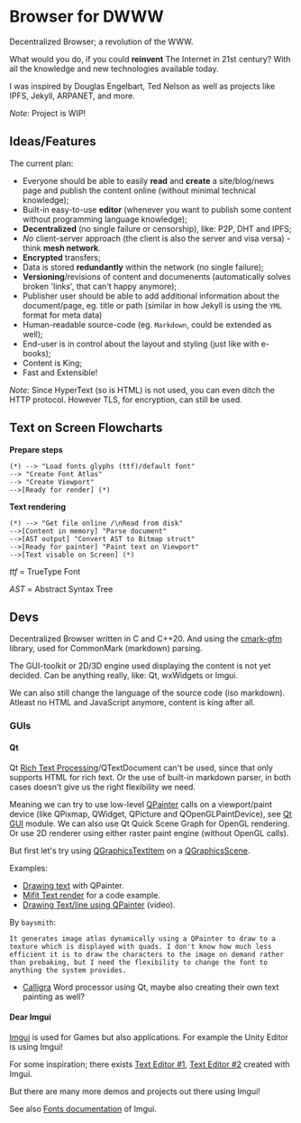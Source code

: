 # Browser for DWWW

Decentralized Browser; a revolution of the WWW.

What would you do, if you could **reinvent** The Internet in 21st century? With all the knowledge and new technologies available today.

I was inspired by Douglas Engelbart, Ted Nelson as well as projects like IPFS, Jekyll, ARPANET, and more.

*Note:* Project is WIP!

## Ideas/Features

The current plan:

* Everyone should be able to easily **read** and **create** a site/blog/news page and publish the content online (without minimal technical knowledge);
* Built-in easy-to-use **editor** (whenever you want to publish some content without programming language knowledge);
* **Decentralized** (no single failure or censorship), like: P2P, DHT and IPFS;
* *No* client-server approach (the client is also the server and visa versa) - think **mesh network**.
* **Encrypted** transfers;
* Data is stored **redundantly** within the network (no single failure);
* **Versioning**/revisions of content and documenents (automatically solves broken 'links', that can't happy anymore);
* Publisher user should be able to add additional information about the document/page, eg. title or path (similar in how Jekyll is using the `YML` format for meta data)
* Human-readable source-code (eg. `Markdown`, could be extended as well);
* End-user is in control about the layout and styling (just like with e-books);
* Content is King;
* Fast and Extensible!

*Note:* Since HyperText (so is HTML) is not used, you can even ditch the HTTP protocol. However TLS, for encryption, can still be used.

## Text on Screen Flowcharts

**Prepare steps**

```plantuml
(*) --> "Load fonts glyphs (ttf)/default font"
--> "Create Font Atlas"
--> "Create Viewport"
-->[Ready for render] (*)
```

**Text rendering**

```plantuml
(*) --> "Get file online /\nRead from disk"
-->[Content in memory] "Parse document"
-->[AST output] "Convert AST to Bitmap struct"
-->[Ready for painter] "Paint text on Viewport"
-->[Text visable on Screen] (*)
```

*ttf* = TrueType Font

*AST* = Abstract Syntax Tree

## Devs

Decentralized Browser written in C and C++20. And using the [cmark-gfm](https://github.com/github/cmark-gfm) library, used for CommonMark (markdown) parsing.

The GUI-toolkit or 2D/3D engine used displaying the content is not yet decided. Can be anything really, like: Qt, wxWidgets or Imgui.

We can also still change the language of the source code (iso markdown). Atleast no HTML and JavaScript anymore, content is king after all.

### GUIs

#### Qt

Qt [Rich Text Processing](https://doc.qt.io/qt-5/richtext.html)/QTextDocument can't be used, since that only supports HTML for rich text. Or the use of built-in markdown parser, in both cases doesn't give us the right flexibility we need. 

Meaning we can try to use low-level [QPainter](https://doc.qt.io/qt-5/qpainter.html) calls on a viewport/paint device (like QPixmap, QWidget, QPicture and QOpenGLPaintDevice), see [Qt GUI](https://doc.qt.io/qt-5/qtgui-index.html) module. We can also use Qt Quick Scene Graph for OpenGL rendering. Or use 2D renderer using either raster paint engine (without OpenGL calls).

But first let's try using [QGraphicsTextItem](https://doc.qt.io/qt-5/qgraphicstextitem.html) on a [QGraphicsScene](https://doc.qt.io/qt-5/qgraphicsscene.html).

Examples:

* [Drawing text](https://github.com/radekp/qt/blob/master/src/gui/text/qtextlayout.cpp#L1114) with QPainter.
* [Mifit Text render](https://github.com/mifit/mifit/blob/master/libs/opengl/Text.cpp) for a code example. 
* [Drawing Text/line using QPainter](https://www.youtube.com/watch?v=tc3nlNEAdig) (video).

By `baysmith`: 

    It generates image atlas dynamically using a QPainter to draw to a texture which is displayed with quads. I don't know how much less efficient it is to draw the characters to the image on demand rather than prebaking, but I need the flexibility to change the font to anything the system provides.

* [Calligra](https://github.com/KDE/calligra) Word processor using Qt, maybe also creating their own text painting as well?

#### Dear Imgui

[Imgui](https://github.com/ocornut/imgui) is used for Games but also applications. For example the Unity Editor is using Imgui!

For some inspiration; there exists [Text Editor #1](https://github.com/BalazsJako/ImGuiColorTextEdit), [Text Editor #2](https://github.com/Rezonality/zep) created with Imgui.

But there are many more demos and projects out there using Imgui!

See also [Fonts documentation](https://github.com/ocornut/imgui/blob/master/docs/FONTS.md) of Imgui.